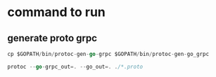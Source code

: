 # command to run

## generate proto grpc

```go
cp $GOPATH/bin/protoc-gen-go-grpc $GOPATH/bin/protoc-gen-go_grpc

protoc --go-grpc_out=. --go_out=. ./*.proto

```

